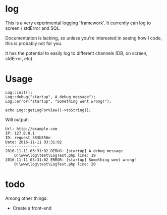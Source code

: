 # log

This is a very experimental logging 'framework'. It currently can log to screen / stdError and SQL.

Documentation is lacking, so unless you're interested in seeing how I code, this is probably not for you.

It has the potential to easily log to different channels (DB, on screen, stdError, etc).

# Usage

```
Log::init();
Log::debug("startup", A debug message");
Log::error("startup", "Something went wrong!");

echo Log::getLogForView()->toString();
``` 
   
Will output:
```
Url: http://example.com
IP: 127.0.0.1
ID: request_383b556e
Date: 2016-11-11 03:31:02
---------------
2016-11-11 03:31:02 DEBUG: [startup] A debug message
    D:\www\log\test\LogTest.php line: 19
2016-11-11 03:31:02 ERROR: [startup] Something went wrong!
    D:\www\log\test\LogTest.php line: 20
```

# todo 

Among other things:
- Create a front-end
